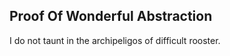 Proof Of Wonderful Abstraction
------------------------------
I do not taunt in the archipeligos of difficult rooster.  
